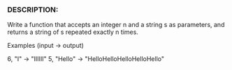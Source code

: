 ### DESCRIPTION:
Write a function that accepts an integer n and a string s as parameters, and returns a string of s repeated exactly n times.

Examples (input -> output)

6, "I"     -> "IIIIII"
5, "Hello" -> "HelloHelloHelloHelloHello"